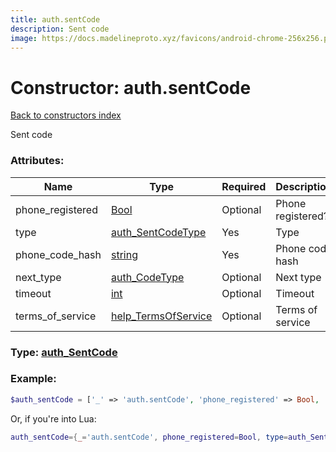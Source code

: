 ```yaml
---
title: auth.sentCode
description: Sent code
image: https://docs.madelineproto.xyz/favicons/android-chrome-256x256.png
---
```

# Constructor: auth.sentCode  
[Back to constructors index](index.md)



Sent code

### Attributes:

| Name     |    Type       | Required | Description |
|----------|---------------|----------|-------------|
|phone\_registered|[Bool](../types/Bool.md) | Optional|Phone registered?|
|type|[auth\_SentCodeType](../types/auth_SentCodeType.md) | Yes|Type|
|phone\_code\_hash|[string](../types/string.md) | Yes|Phone code hash|
|next\_type|[auth\_CodeType](../types/auth_CodeType.md) | Optional|Next type|
|timeout|[int](../types/int.md) | Optional|Timeout|
|terms\_of\_service|[help\_TermsOfService](../types/help_TermsOfService.md) | Optional|Terms of service|



### Type: [auth\_SentCode](../types/auth_SentCode.md)


### Example:

```php
$auth_sentCode = ['_' => 'auth.sentCode', 'phone_registered' => Bool, 'type' => auth_SentCodeType, 'phone_code_hash' => 'string', 'next_type' => auth_CodeType, 'timeout' => int, 'terms_of_service' => help_TermsOfService];
```  


Or, if you're into Lua:

```lua
auth_sentCode={_='auth.sentCode', phone_registered=Bool, type=auth_SentCodeType, phone_code_hash='string', next_type=auth_CodeType, timeout=int, terms_of_service=help_TermsOfService}

```


